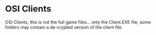 # OSI Clients
 OSI Clients, this is not the full game files... only the Client.EXE file, some folders may contain a de-crypted version of the client file.
